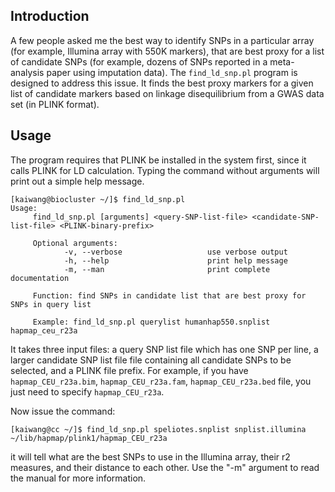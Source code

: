## Introduction

A few people asked me the best way to identify SNPs in a particular array (for example, Illumina array with 550K markers), that are best proxy for a list of candidate SNPs (for example, dozens of SNPs reported in a meta-analysis paper using imputation data). The `find_ld_snp.pl` program is designed to address this issue. It finds the best proxy markers for a given list of candidate markers based on linkage disequilibrium from a GWAS data set (in PLINK format).

## Usage

The program requires that PLINK be installed in the system first, since it calls PLINK for LD calculation. Typing the command without arguments will print out a simple help message.

```
[kaiwang@biocluster ~/]$ find_ld_snp.pl 
Usage:
     find_ld_snp.pl [arguments] <query-SNP-list-file> <candidate-SNP-list-file> <PLINK-binary-prefix>

     Optional arguments:
            -v, --verbose                   use verbose output
            -h, --help                      print help message
            -m, --man                       print complete documentation
        
     Function: find SNPs in candidate list that are best proxy for SNPs in query list
 
     Example: find_ld_snp.pl querylist humanhap550.snplist hapmap_ceu_r23a
```

It takes three input files: a query SNP list file which has one SNP per line, a larger  candidate SNP list file file containing all candidate SNPs to be selected, and a PLINK file prefix. For example, if you have `hapmap_CEU_r23a.bim`, `hapmap_CEU_r23a.fam`, `hapmap_CEU_r23a.bed` file, you just need to specify `hapmap_CEU_r23a`.

Now issue the command:

```
[kaiwang@cc ~/]$ find_ld_snp.pl speliotes.snplist snplist.illumina ~/lib/hapmap/plink1/hapmap_CEU_r23a
```

it will tell what are the best SNPs to use in the Illumina array, their r2 measures, and their distance to each other. Use the "-m" argument to read the manual for more information.